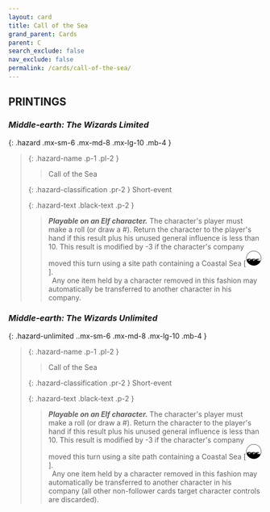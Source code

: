 ```yaml
---
layout: card
title: Call of the Sea
grand_parent: Cards
parent: C
search_exclude: false
nav_exclude: false
permalink: /cards/call-of-the-sea/
---
```


## PRINTINGS


### _Middle-earth: The Wizards Limited_

{: .hazard .mx-sm-6 .mx-md-8 .mx-lg-10 .mb-4 }
> {: .hazard-name .p-1 .pl-2 }
> > <div class="hazard-mp"></div>
> > <div class="card-name">Call of the Sea</div>
>
> {: .hazard-classification .pr-2 }
> Short-event
>
> {: .hazard-text .black-text .p-2 }
> > ***Playable on an Elf character.*** The character's player must make a roll (or draw a #). Return the character to the player's hand if this result plus his unused general influence is less than 10. This result is modified by -3 if the character's company moved this turn using a site path containing a Coastal Sea \[![](/assets/images/coastalsea.svg)]. <br>&ensp;Any one item held by a character removed in this fashion may automatically be transferred to another character in his company. 
>

### _Middle-earth: The Wizards Unlimited_

{: .hazard-unlimited ..mx-sm-6 .mx-md-8 .mx-lg-10 .mb-4 }
> {: .hazard-name .p-1 .pl-2 }
> > <div class="hazard-mp"></div>
> > <div class="card-name">Call of the Sea</div>
>
> {: .hazard-classification .pr-2 }
> Short-event
>
> {: .hazard-text .black-text .p-2 }
> > ***Playable on an Elf character.*** The character's player must make a roll (or draw a #). Return the character to the player's hand if this result plus his unused general influence is less than 10. This result is modified by -3 if the character's company moved this turn using a site path containing a Coastal Sea \[![](/assets/images/coastalsea.svg)]. <br>&ensp;Any one item held by a character removed in this fashion may automatically be transferred to another character in his company (all other non-follower cards target character controls are discarded). 
>

